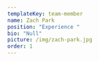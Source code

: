```yaml
---
templateKey: team-member
name: Zach Park
position: "Experience "
bio: "Null"
picture: /img/zach-park.jpg
order: 1
---
```

